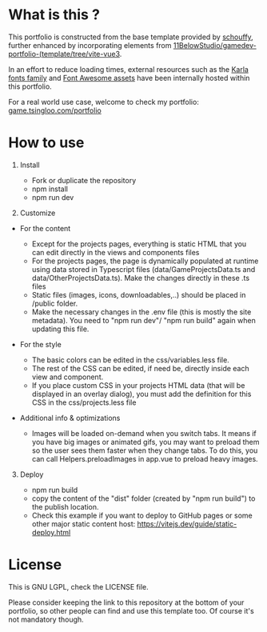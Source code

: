 # What is this ?
This portfolio is constructed from the base template provided by [schouffy](https://github.com/schouffy/gamedev-portfolio), further enhanced by incorporating elements from [11BelowStudio/gamedev-portfolio-(template/tree/vite-vue3](https://github.com/11BelowStudio/gamedev-portfolio-template/tree/vite-vue3).  

In an effort to reduce loading times, external resources such as the [Karla fonts family](https://fonts.google.com/specimen/Karla?query=ka) and [Font Awesome assets](https://fontawesome.com/v4/get-started/) have been internally hosted within this portfolio.

For a real world use case, welcome to check my portfolio: [game.tsingloo.com/portfolio](https://game.tsingloo.com/portfolio/index.html)


# How to use

1. Install

    - Fork or duplicate the repository
    - npm install
    - npm run dev

2. Customize
* For the content
    - Except for the projects pages, everything is static HTML that you can edit directly in the views and components files
    - For the projects pages, the page is dynamically populated at runtime using data stored in Typescript files (data/GameProjectsData.ts and data/OtherProjectsData.ts). Make the changes directly in these .ts files
    - Static files (images, icons, downloadables,..) should be placed in /public folder.
    - Make the necessary changes in the .env file (this is mostly the site metadata). You need to "npm run dev"/
    "npm run build" again when updating this file.

* For the style
    - The basic colors can be edited in the css/variables.less file.
    - The rest of the CSS can be edited, if need be, directly inside each view and component.
    - If you place custom CSS in your projects HTML data (that will be displayed in an overlay dialog), you must add the definition for this CSS in the css/projects.less file

* Additional info & optimizations
    - Images will be loaded on-demand when you switch tabs. It means if you have big images or animated gifs, you may want to preload them so the user sees them faster when they change tabs. To do this, you can call Helpers.preloadImages in app.vue to preload heavy images.

3. Deploy

    - npm run build
    - copy the content of the "dist" folder (created by "npm run build") to the publish location.
    - Check this example if you want to deploy to GitHub pages or some other major static content host: https://vitejs.dev/guide/static-deploy.html


# License

This is GNU LGPL, check the LICENSE file.

Please consider keeping the link to this repository at the bottom of your portfolio, so other people can find and use this template too. Of course it's not mandatory though.
